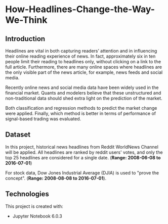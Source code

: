# How-Headlines-Change-the-Way-We-Think

## Introduction
Headlines are vital in both capturing readers’ attention and
in influencing their online reading experience of news. In
fact, approximately six in ten people limit their reading to
headlines only, without clicking on a link to the full article. Furthermore, there are many online
spaces where headlines are the only visible part of the news
article, for example, news feeds and social media.

Recently online news and social media data have been widely used in the financial market. Quants and modelers believe that these unstructured and non-traditional data should shed extra light on the prediction of the market. 

Both classification and regression methods to predict the market change were applied. Finally, which method is better in terms of performance of signal-based trading was evaluated.  

## Dataset
In this project,  historical news headlines from Reddit WorldNews Channel will be applied. All headlines are ranked by reddit users' votes, and only the top 25 headlines are considered for a single date. (**Range: 2008-06-08 to 2016-07-01**)

For stock data,  Dow Jones Industrial Average (DJIA) is used to "prove the concept". (**Range: 2008-08-08 to 2016-07-01**). 

## Technologies
This project is created with:
* Jupyter Notebook 6.0.3

